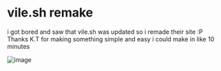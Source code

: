 # vile.sh remake

i got bored and saw that vile.sh was updated so i remade their site :P
Thanks K.T for making something simple and easy i could make in like 10 minutes

![image](https://github.com/user-attachments/assets/5d655708-9767-4abd-b9cc-5ad1ebce5d18)
